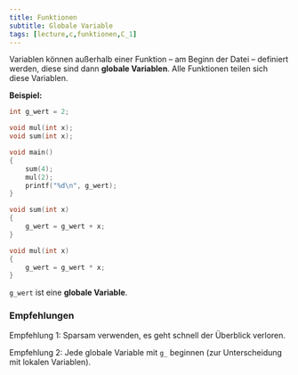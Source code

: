 ```yaml
---
title: Funktionen
subtitle: Globale Variable
tags: [lecture,c,funktionen,C_1]
---
```




Variablen können außerhalb einer Funktion – am Beginn der Datei – definiert werden, diese sind dann **globale Variablen**. Alle Funktionen teilen sich diese Variablen.

**Beispiel:**


```c
int g_wert = 2;

void mul(int x);
void sum(int x);

void main()
{
    sum(4);
    mul(2);
    printf("%d\n", g_wert);
}
```

```c
void sum(int x)
{
    g_wert = g_wert + x;
}

void mul(int x)
{
    g_wert = g_wert * x;
}
```

`g_wert` ist eine **globale Variable**.

### Empfehlungen

Empfehlung 1: Sparsam verwenden, es geht schnell der Überblick verloren.

Empfehlung 2: Jede globale Variable mit `g_` beginnen (zur Unterscheidung mit lokalen Variablen).










